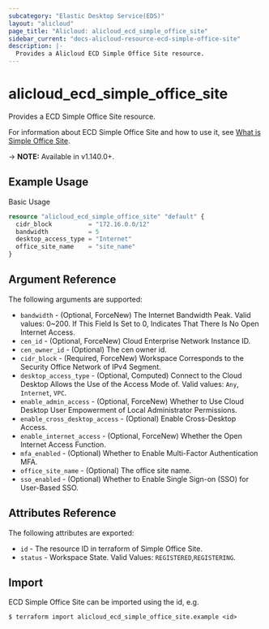 ```yaml
---
subcategory: "Elastic Desktop Service(EDS)"
layout: "alicloud"
page_title: "Alicloud: alicloud_ecd_simple_office_site"
sidebar_current: "docs-alicloud-resource-ecd-simple-office-site"
description: |-
  Provides a Alicloud ECD Simple Office Site resource.
---
```


# alicloud\_ecd\_simple\_office\_site

Provides a ECD Simple Office Site resource.

For information about ECD Simple Office Site and how to use it, see [What is Simple Office Site](https://help.aliyun.com/document_detail/188382.html).

-> **NOTE:** Available in v1.140.0+.

## Example Usage

Basic Usage

```terraform
resource "alicloud_ecd_simple_office_site" "default" {
  cidr_block          = "172.16.0.0/12"
  bandwidth           = 5
  desktop_access_type = "Internet"
  office_site_name    = "site_name"
}

```

## Argument Reference

The following arguments are supported:

* `bandwidth` - (Optional, ForceNew) The Internet Bandwidth Peak. Valid values: 0~200. If This Field Is Set to 0, Indicates That There Is No Open Internet Access.
* `cen_id` - (Optional, ForceNew) Cloud Enterprise Network Instance ID.
* `cen_owner_id` - (Optional) The cen owner id.
* `cidr_block` - (Required, ForceNew) Workspace Corresponds to the Security Office Network of IPv4 Segment.
* `desktop_access_type` - (Optional, Computed) Connect to the Cloud Desktop Allows the Use of the Access Mode of. Valid values: `Any`, `Internet`, `VPC`.
* `enable_admin_access` - (Optional, ForceNew) Whether to Use Cloud Desktop User Empowerment of Local Administrator Permissions.
* `enable_cross_desktop_access` - (Optional) Enable Cross-Desktop Access.
* `enable_internet_access` - (Optional, ForceNew) Whether the Open Internet Access Function.
* `mfa_enabled` - (Optional) Whether to Enable Multi-Factor Authentication MFA.
* `office_site_name` - (Optional) The office site name.
* `sso_enabled` - (Optional) Whether to Enable Single Sign-on (SSO) for User-Based SSO.

## Attributes Reference

The following attributes are exported:

* `id` - The resource ID in terraform of Simple Office Site.
* `status` - Workspace State. Valid Values: `REGISTERED`,`REGISTERING`.

## Import

ECD Simple Office Site can be imported using the id, e.g.

```
$ terraform import alicloud_ecd_simple_office_site.example <id>
```